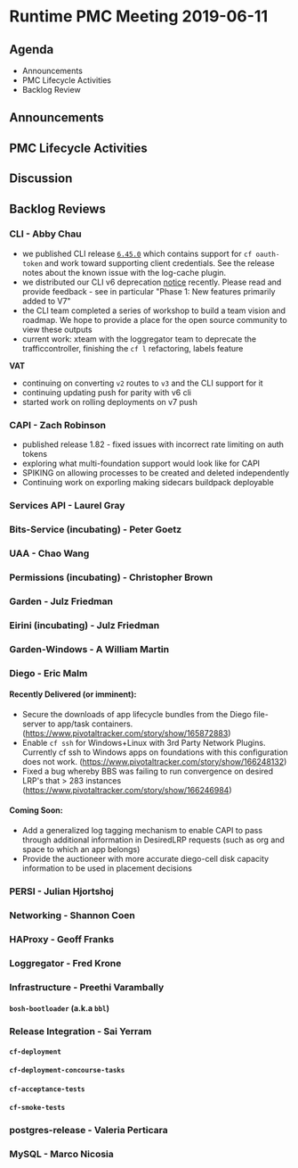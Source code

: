 # Runtime PMC Meeting 2019-06-11

## Agenda

* Announcements
* PMC Lifecycle Activities
* Backlog Review


## Announcements


## PMC Lifecycle Activities


## Discussion


## Backlog Reviews

### CLI - Abby Chau

- we published CLI release [`6.45.0`](https://github.com/cloudfoundry/cli/releases/tag/v6.45.0) which contains support for `cf oauth-token` and work toward supporting client credentials. See the release notes about the known issue with the log-cache plugin. 
- we distributed our CLI v6 deprecation [notice](https://docs.google.com/document/d/1kX-UbQzz7y41sgK979Zk_IHISQwfSH0vBT27mIeqo5Q/edit) recently. Please read and provide feedback - see in particular "Phase 1: New features primarily added to V7"
- the CLI team completed a series of workshop to build a team vision and roadmap. We hope to provide a place for the open source community to view these outputs
- current work: xteam with the loggregator team to deprecate the trafficcontroller, finishing the `cf l` refactoring, labels feature

**VAT**
- continuing on converting `v2` routes to `v3` and the CLI support for it
- continuing updating push for parity with v6 cli 
- started work on rolling deployments on v7 push


### CAPI - Zach Robinson

- published release 1.82 - fixed issues with incorrect rate limiting on auth tokens
- exploring what multi-foundation support would look like for CAPI
- SPIKING on allowing processes to be created and deleted independently
- Continuing work on exporling making sidecars buildpack deployable

### Services API - Laurel Gray


### Bits-Service (incubating) - Peter Goetz


### UAA - Chao Wang


### Permissions (incubating) - Christopher Brown


### Garden - Julz Friedman


### Eirini (incubating) - Julz Friedman


### Garden-Windows - A William Martin


### Diego - Eric Malm
#### Recently Delivered (or imminent):
- Secure the downloads of app lifecycle bundles from the Diego file-server to app/task containers. (https://www.pivotaltracker.com/story/show/165872883)
- Enable `cf ssh` for Windows+Linux with 3rd Party Network Plugins. Currently cf ssh to Windows apps on foundations with this configuration does not work. (https://www.pivotaltracker.com/story/show/166248132)
- Fixed a bug whereby BBS was failing to run convergence on desired LRP's that > 283 instances (https://www.pivotaltracker.com/story/show/166246984)
#### Coming Soon:
- Add a generalized log tagging mechanism to enable CAPI to pass through additional information in DesiredLRP requests (such as org and space to which an app belongs)
- Provide the auctioneer with more accurate diego-cell disk capacity information to be used in placement decisions

### PERSI - Julian Hjortshoj


### Networking - Shannon Coen


### HAProxy - Geoff Franks


### Loggregator - Fred Krone


### Infrastructure - Preethi Varambally

#### `bosh-bootloader` (a.k.a `bbl`)


### Release Integration - Sai Yerram

#### `cf-deployment`


#### `cf-deployment-concourse-tasks`


#### `cf-acceptance-tests`


#### `cf-smoke-tests`


### postgres-release - Valeria Perticara


### MySQL - Marco Nicosia
